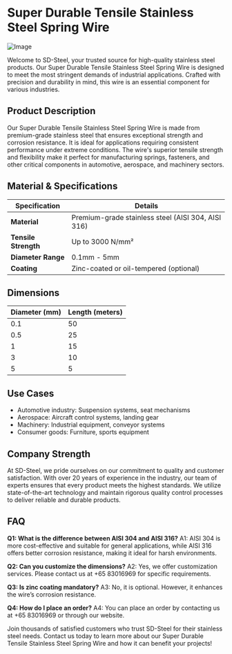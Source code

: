 # Super Durable Tensile Stainless Steel Spring Wire

![Image](https://github.com/user-attachments/assets/2567258e-e124-4816-932d-1809bd27ef0b)

Welcome to SD-Steel, your trusted source for high-quality stainless steel products. Our Super Durable Tensile Stainless Steel Spring Wire is designed to meet the most stringent demands of industrial applications. Crafted with precision and durability in mind, this wire is an essential component for various industries.

## Product Description

Our Super Durable Tensile Stainless Steel Spring Wire is made from premium-grade stainless steel that ensures exceptional strength and corrosion resistance. It is ideal for applications requiring consistent performance under extreme conditions. The wire's superior tensile strength and flexibility make it perfect for manufacturing springs, fasteners, and other critical components in automotive, aerospace, and machinery sectors.

## Material & Specifications

| **Specification** | **Details** |
|-------------------|-------------|
| **Material**      | Premium-grade stainless steel (AISI 304, AISI 316) |
| **Tensile Strength** | Up to 3000 N/mm² |
| **Diameter Range** | 0.1mm - 5mm |
| **Coating**       | Zinc-coated or oil-tempered (optional) |

## Dimensions

| **Diameter (mm)** | **Length (meters)** |
|-------------------|---------------------|
| 0.1               | 50                  |
| 0.5               | 25                  |
| 1                 | 15                  |
| 3                 | 10                  |
| 5                 | 5                   |

## Use Cases

- Automotive industry: Suspension systems, seat mechanisms
- Aerospace: Aircraft control systems, landing gear
- Machinery: Industrial equipment, conveyor systems
- Consumer goods: Furniture, sports equipment

## Company Strength

At SD-Steel, we pride ourselves on our commitment to quality and customer satisfaction. With over 20 years of experience in the industry, our team of experts ensures that every product meets the highest standards. We utilize state-of-the-art technology and maintain rigorous quality control processes to deliver reliable and durable products.

## FAQ

**Q1: What is the difference between AISI 304 and AISI 316?**
A1: AISI 304 is more cost-effective and suitable for general applications, while AISI 316 offers better corrosion resistance, making it ideal for harsh environments.

**Q2: Can you customize the dimensions?**
A2: Yes, we offer customization services. Please contact us at +65 83016969 for specific requirements.

**Q3: Is zinc coating mandatory?**
A3: No, it is optional. However, it enhances the wire’s corrosion resistance.

**Q4: How do I place an order?**
A4: You can place an order by contacting us at +65 83016969 or through our website.

Join thousands of satisfied customers who trust SD-Steel for their stainless steel needs. Contact us today to learn more about our Super Durable Tensile Stainless Steel Spring Wire and how it can benefit your projects!